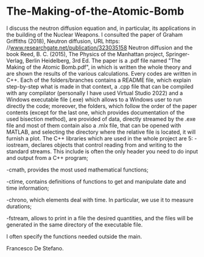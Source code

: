 # The-Making-of-the-Atomic-Bomb
I discuss the neutron diffusion equation and, in particular, its applications in the
building of the Nuclear Weapons.
I consulted the paper of Graham Griffiths (2018), Neutron diffusion, 
URL https: //www.researchgate.net/publication/323035158 Neutron diffusion and the book
Reed, B. C. (2015), The Physics of the Manhattan project, Springer-Verlag, 
Berlin Heidelberg, 3rd Ed.
The paper is a .pdf file named "The Making of the Atomic Bomb.pdf", in which is written
the whole theory and are shown the results of the various calculations.
Every codes are written in C++.
Each of the folders/branches contains a README file, which explain step-by-step what is made in
that context, a .cpp file that can be compiled with any compilator (personally I have 
used Virtual Studio 2022) and a Windows executable file (.exe) which allows to a Windows 
user to run directly the code; moreover, the folders, which follow the order of the 
paper contents (except for the last one, which provides documentation of the used 
bisection method), are provided of data, directly streamed by the .exe file and most 
of them contain also a .mlx file, that can be opened with MATLAB, and selecting the 
directory where the relative file is located, it will furnish a plot.
The C++ libraries which are used in the whole project are 5:
-iostream, declares objects that control reading from and writing to the standard 
 streams. This include is often the only header you need to do input and output from 
 a C++ program;
 
-cmath, provides the most used mathematical functions;

-ctime, contains definitions of functions to get and manipulate date and time
 information;
 
-chrono, which elements deal with time. In particular, we use it to measure durations;

-fstream, allows to print in a file the desired quantities, and the files will be
generated in the same directory of the executable file.

I often specify the functions needed outside the main.

Francesco De Stefano.
